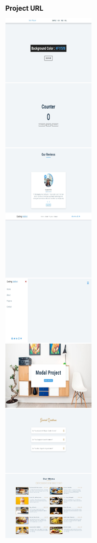 ## Project URL

<a href="https://javascript-01-color-flipper.netlify.app">
  <img src="./00-design/01-color-flipper.jpeg" alt="color-flipper" width="270" height="200" ">
</a>

<a href="https://javascript-02-counter.netlify.app">
  <img src="./00-design/02-counter.jpeg" alt="counter" width="270" height="200" ">
</a>

<a href="https://javascript-03-reviews.netlify.app">
  <img src="./00-design/03-reviews.jpeg" alt="reviews" width="270" height="200" ">
</a>

<a href="https://javascript-04-navbar.netlify.app">
  <img src="./00-design/04-navbar.jpeg" alt="navbar" width="270" height="200" ">
</a>

<a href="https://javascript-05-sidebar.netlify.app">
  <img src="./00-design/05-sidebar.jpeg" alt="sidebar" width="270" height="200" ">
</a>

<a href="https://javascript-06-modal.netlify.app">
  <img src="./00-design/06-modal.jpeg" alt="modal" width="270" height="200" ">
</a>
<a href="https://javascript-07-questions.netlify.app">
  <img src="./00-design/07-questions.jpeg" alt="questions" width="270" height="200" ">
</a>
<a href="https://javascript-08-menu.netlify.app">
  <img src="./00-design/08-menu.jpeg" alt="menu" width="270" height="200" ">
</a>
